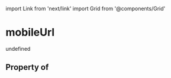 import Link from 'next/link'
import Grid from '@components/Grid'

# mobileUrl

undefined

## Property of



